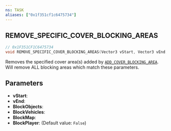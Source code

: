 ```yaml
---
ns: TASK
aliases: ["0x1f351cf1c6475734"]
---
```

## REMOVE_SPECIFIC_COVER_BLOCKING_AREAS

```c
// 0x1F351CF1C6475734
void REMOVE_SPECIFIC_COVER_BLOCKING_AREAS(Vector3 vStart, Vector3 vEnd, bool BlockObjects, bool BlockVehicles, bool BlockMap, bool BlockPlayer);
```

Removes the specified cover area(s) added by [`ADD_COVER_BLOCKING_AREA`](#_0x45C597097DD7CB81). Will remove ALL blocking areas which match these parameters.


## Parameters
* **vStart**: 
* **vEnd**: 
* **BlockObjects**: 
* **BlockVehicles**: 
* **BlockMap**: 
* **BlockPlayer**: (Default value: `False`)
